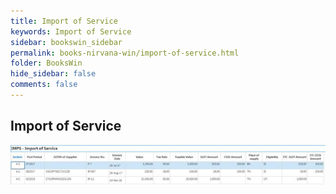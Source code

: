 ```yaml
---
title: Import of Service
keywords: Import of Service
sidebar: bookswin_sidebar
permalink: books-nirvana-win/import-of-service.html
folder: BooksWin
hide_sidebar: false
comments: false
---
```


## Import of Service


![](/images/gstr2-imps-importof-service.jpg)
